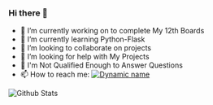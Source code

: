 ### Hi there 👋

- 🔭 I’m currently working on to complete My 12th Boards
- 🌱 I’m currently learning Python-Flask
- 👯 I’m looking to collaborate on projects
- 🤔 I’m looking for help with My Projects
- 💬 I'm Not Qualified Enough to Answer Questions
- 📫 How to reach me: [![Dynamic name](https://img.shields.io/badge/gowtham2003-30302f?style=flat&logo=telegram)](https://t.me/Gowtham2003)

<!-- 😄 Pronouns: 
- ⚡ Fun fact: -->



![Github Stats](https://github-readme-stats.vercel.app/api?username=Gowtham2003&show_icons=true&count_private=true&include_all_commits=true&theme=radical)
